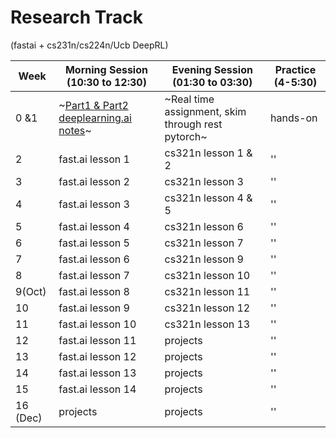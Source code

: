 # Research Track 
(fastai + cs231n/cs224n/Ucb DeepRL)

|Week| Morning Session (10:30 to 12:30)| Evening Session (01:30 to 03:30) | Practice (4-5:30)|
|---|---|---|---|
| 0 &1  | ~[Part1 & Part2 deeplearning.ai notes](https://github.com/mbadry1/DeepLearning.ai-Summary/tree/master/2-%20Improving%20Deep%20Neural%20Networks)~  | ~Real time assignment, skim through rest pytorch~ | hands-on|
| 2  | fast.ai lesson 1  |  cs321n lesson 1 & 2 | '' |
| 3  | fast.ai lesson 2  |  cs321n lesson 3 | ''|
| 4  |  fast.ai lesson 3 |  cs321n lesson 4 & 5 | ''|
| 5  |  fast.ai lesson 4 |  cs321n lesson 6 | ''|
| 6  | fast.ai lesson 5  | cs321n lesson 7  | ''|
| 7  |  fast.ai lesson 6 |  cs321n lesson 9 | ''|
| 8  |  fast.ai lesson 7 |  cs321n lesson 10 | ''|
| 9(Oct)  | fast.ai lesson 8  | cs321n lesson 11  | ''|
|  10  | fast.ai lesson 9 | cs321n lesson 12  | ''|
|  11 | fast.ai lesson 10 | cs321n lesson 13  |'' |
|  12 | fast.ai lesson 11 | projects  | ''|
|  13 | fast.ai lesson 12 | projects  | ''|
|  14 | fast.ai lesson 13 | projects  |'' |
|  15 | fast.ai lesson 14 | projects  | ''|
|  16 (Dec)| projects | projects  | ''|
